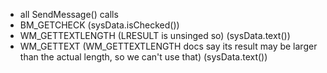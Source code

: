 - all SendMessage() calls
- BM_GETCHECK (sysData.isChecked())
- WM_GETTEXTLENGTH (LRESULT is unsinged so) (sysData.text())
- WM_GETTEXT (WM_GETTEXTLENGTH docs say its result may be larger than the actual length, so we can't use that) (sysData.text())
